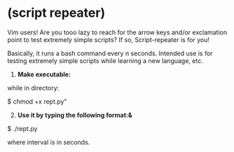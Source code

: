 # (script repeater)

Vim users! Are you tooo lazy to reach for the arrow keys and/or exclamation point to test extremely simple scripts? If so, Script-repeater is for you!

Basically, it runs a bash command every n seconds. Intended use is for testing extremely simple scripts while learning a new language, etc.

1. **Make executable:**

while in directory:

$ chmod +x rept.py"

2. **Use it by typing the following format:&**

$ ./rept.py <path> <interval>

where interval is in seconds.  


